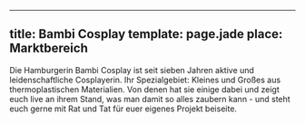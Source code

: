 ---
title: Bambi Cosplay
template: page.jade
place: Marktbereich
----

Die Hamburgerin Bambi Cosplay ist seit sieben Jahren aktive und leidenschaftliche Cosplayerin. Ihr Spezialgebiet: Kleines und Großes aus thermoplastischen Materialien. Von denen hat sie einige dabei und zeigt euch live an ihrem Stand, was man damit so alles zaubern kann - und steht euch gerne mit Rat und Tat für euer eigenes Projekt beiseite.
